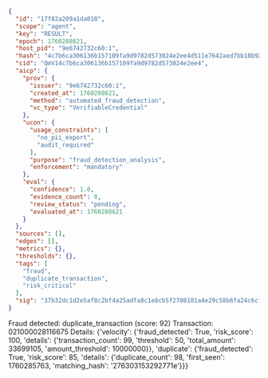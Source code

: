 ```json
{
  "id": "17f82a209a1da018",
  "scope": "agent",
  "key": "RESULT",
  "epoch": 1760288621,
  "host_pid": "9e6742732c60:1",
  "hash": "4c7b6ca306136b157109fa9d9782d573024e2ee4d511e7642aed7bb18b92a03b",
  "cid": "QmV14c7b6ca306136b157109fa9d9782d573024e2ee4",
  "aicp": {
    "prov": {
      "issuer": "9e6742732c60:1",
      "created_at": 1760288621,
      "method": "automated_fraud_detection",
      "vc_type": "VerifiableCredential"
    },
    "ucon": {
      "usage_constraints": [
        "no_pii_export",
        "audit_required"
      ],
      "purpose": "fraud_detection_analysis",
      "enforcement": "mandatory"
    },
    "eval": {
      "confidence": 1.0,
      "evidence_count": 0,
      "review_status": "pending",
      "evaluated_at": 1760288621
    }
  },
  "sources": [],
  "edges": [],
  "metrics": {},
  "thresholds": {},
  "tags": [
    "fraud",
    "duplicate_transaction",
    "risk_critical"
  ],
  "sig": "37b32dc1d2e5af8c2bf4a25adfa8c1e8cb5f2708101a4e29c58b6fa24c6cf98b"
}
```

Fraud detected: duplicate_transaction (score: 92)
Transaction: 021000028116675
Details: {'velocity': {'fraud_detected': True, 'risk_score': 100, 'details': {'transaction_count': 99, 'threshold': 50, 'total_amount': 33699105, 'amount_threshold': 10000000}}, 'duplicate': {'fraud_detected': True, 'risk_score': 85, 'details': {'duplicate_count': 98, 'first_seen': 1760285763, 'matching_hash': '276303153292771e'}}}